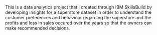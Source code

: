 This is a data analytics project that I created through IBM SkillsBuild by developing insights for a superstore dataset in order to understand the customer preferences and behaviour regarding the superstore and the profits and loss in sales occured over the years so that the owners can make recommended decisions.
